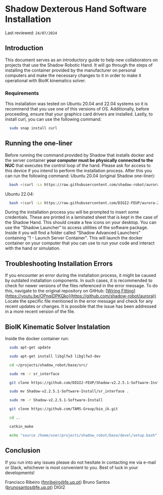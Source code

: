 # Shadow Dexterous Hand Software Installation

Last reviewed: `24/07/2024`

## Introduction

This document serves as an introductory guide to help new collaborators on projects that use the Shadow Robotic Hand.
It will go through the steps of installing the container provided by the manufacturer on personal computers and make the necessary changes to it in order to make it operational with BioIK kinematics solver.

### Requirements

This installation was tested on Ubuntu 20.04 and 22.04 systems so it is recommend that you use one of this versions of OS.
Additionally, before proceeding, ensure that your graphics card drivers are installed.
Lastly, to install curl, you can use the following command:
```bash
  sudo snap install curl
```

## Running the one-liner

Before running the command provided by Shadow that installs docker and the server container **your computer must be physically connected to the NUC** that executes the control loop of the hand.
Please ask for access to this device if you intend to perform the installation process.
After this you can run the following command:
  Ubuntu 20.04 (original Shadow one-liner):
  ```bash
    bash <(curl -Ls https://raw.githubusercontent.com/shadow-robot/aurora/v2.2.5.1/bin/run-ansible.sh) server_and_nuc_deploy --branch v2.2.5.1 --read-secure customer_key product=hand_e tag=noetic-v1.0.31 reinstall=true
  ```
  Ubuntu 22.04:
  ```bash
    bash <(curl -Ls https://raw.githubusercontent.com/DIGI2-FEUP/aurora-2.2.5.1/master/bin/run-ansible.sh) server_and_nuc_deploy --read-secure customer_key product=hand_e tag=noetic-v1.0.31 reinstall=true
  ```
During the installation process you will be prompted to insert some credentials. These are printed in a laminated sheet that is kept in the case of the Shadow Hand.
This should create a few icons on your desktop. You can use the “Shadow Launcher" to access utilities of the software package. Inside it you will find a folder called “Shadow Advanced Launchers" containing
“1 - Launch Server Container". This will launch the docker container on your computer that you can use to run your code and interact with the hand or simulation.

## Troubleshooting Installation Errors

If you encounter an error during the installation process, it might be caused by outdated installation components. In such cases, it is recommended to check for newer versions of the files referenced in the
error message.
To do this, navigate to the original repository on GitHub:
[[Wiring Fitting]([https://github.com/shadow-robot/aurora)](https://youtu.be/OPnqiDPKQko](https://github.com/shadow-robot/aurora))
Locate the specific file mentioned in the error message and check for any recent updates or changes.
It is possible that the issue has been addressed in a more recent version of the file.

## BioIK Kinematic Solver Instalation

Inside the docker container run:

```bash
  sudo apt-get update
```
```bash
  sudo apt-get install libglfw3 libglfw3-dev
```
```bash
  cd ~/projects/shadow_robot/base/src/
```
```bash
  sudo rm -r sr_interface
```
```bash
  git clone https://github.com/DIGI2-FEUP/Shadow-v2.2.5.1-Software-Install.git
```
```bash
  sudo mv Shadow-v2.2.5.1-Software-Install/sr_interface .
```
```bash
  sudo rm -r Shadow-v2.2.5.1-Software-Install
```
```bash
  git clone https://github.com/TAMS-Group/bio_ik.git
```
```bash
  cd ..
```
```bash
  catkin_make
```
```bash
  echo "source /home/user/projects/shadow_robot/base/devel/setup.bash" >> /home/user/.bashrc
```

## Conclusion

If you run into any issues please do not hesitate in contacting me via e-mail or Slack, whichever is
most convenient to you.
Best of luck in your developments!


Francisco Ribeiro (fmribeiro@fe.up.pt)
Bruno Santos (brunosantos@fe.up.pt)
DIGI2
